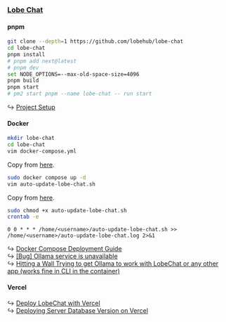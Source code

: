 ### [Lobe Chat](https://github.com/lobehub/lobe-chat)

#### pnpm

```sh
git clone --depth=1 https://github.com/lobehub/lobe-chat
cd lobe-chat
pnpm install
# pnpm add next@latest
# pnpm dev
set NODE_OPTIONS=--max-old-space-size=4096
pnpm build
pnpm start
# pm2 start pnpm --name lobe-chat -- run start
```

↪ [Project Setup](https://github.com/lobehub/lobe-chat/wiki/Setup-Development)

#### Docker

```sh
mkdir lobe-chat
cd lobe-chat
vim docker-compose.yml
```

Copy from [here](https://lobehub.com/docs/self-hosting/platform/docker-compose#run-docker-compose-deployment-command).

```sh
sudo docker compose up -d
vim auto-update-lobe-chat.sh
```

Copy from [here](https://lobehub.com/docs/self-hosting/platform/docker-compose#crontab-automatic-update-script-optional).

```sh
sudo chmod +x auto-update-lobe-chat.sh
crontab -e
```

```
0 0 * * * /home/<username>/auto-update-lobe-chat.sh >> /home/<username>/auto-update-lobe-chat.log 2>&1
```

↪ [Docker Compose Deployment Guide](https://lobehub.com/zh/docs/self-hosting/platform/docker-compose)  
↪ [[Bug] Ollama service is unavailable](https://github.com/lobehub/lobe-chat/issues/2337)  
↪ [Hitting a Wall Trying to get Ollama to work with LobeChat or any other app (works fine in CLI in the container)](https://www.reddit.com/r/unRAID/comments/1ccxqu6/hitting_a_wall_trying_to_get_ollama_to_work_with/)

#### Vercel

↪ [Deploy LobeChat with Vercel](https://lobehub.com/docs/self-hosting/platform/vercel)  
↪ [Deploying Server Database Version on Vercel](https://lobehub.com/docs/self-hosting/server-database/vercel)